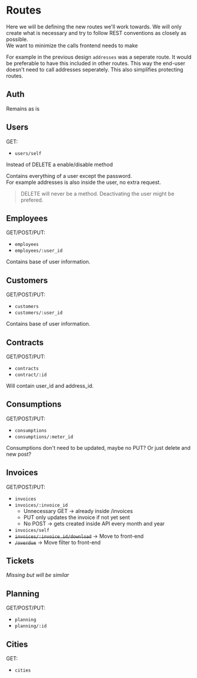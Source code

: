 # Routes

Here we will be defining the new routes we'll work towards.
We will only create what is necessary and try to follow REST conventions as closely as possible.  
We want to minimize the calls frontend needs to make

For example in the previous design `addresses` was a seperate route. It would be preferable to have this included in other routes.
This way the end-user doesn't need to call addresses seperately. This also simplifies protecting routes.

## Auth

Remains as is

## Users

GET:  
- `users/self`

Instead of DELETE a enable/disable method

Contains everything of a user except the password.  
For example addresses is also inside the user, no extra request.

> DELETE will never be a method. Deactivating the user might be prefered.
> 
## Employees

GET/POST/PUT:  
- `employees`
- `employees/:user_id`

Contains base of user information.

## Customers

GET/POST/PUT:  
- `customers`
- `customers/:user_id`

Contains base of user information.

## Contracts

GET/POST/PUT:
- `contracts`
- `contract/:id`

Will contain user_id and address_id.

## Consumptions

GET/POST/PUT:
- `consumptions`
- `consumptions/:meter_id`

Consumptions don't need to be updated, maybe no PUT?
Or just delete and new post?

## Invoices

GET/POST/PUT:
- `invoices`
- `invoices/:invoice_id`
  - Unnecessary GET -> already inside /invoices
  - PUT only updates the invoice if not yet sent
  - No POST -> gets created inside API every month and year
- `invoices/self`
- ~~`invoices/:invoice_id/download`~~ -> Move to front-end
- ~~`/overdue`~~ -> Move filter to front-end

## Tickets

*Missing but will be similar*

## Planning

GET/POST/PUT:
- `planning`
- `planning/:id`

## Cities

GET:
- `cities`
